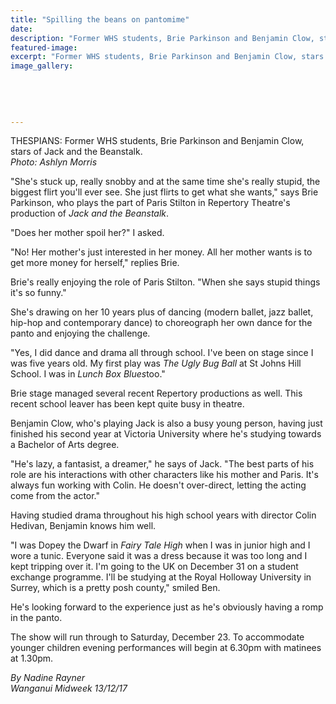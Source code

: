 ```yaml
---
title: "Spilling the beans on pantomime"
date: 
description: "Former WHS students, Brie Parkinson and Benjamin Clow, stars of Jack and the Beanstalk..."
featured-image: 
excerpt: "Former WHS students, Brie Parkinson and Benjamin Clow, stars of Jack and the Beanstalk."
image_gallery:
    
    
    
    
    
---
```


<p><span>THESPIANS: Former WHS students, Brie Parkinson and Benjamin Clow, stars of Jack and the Beanstalk. <br /><em>Photo: Ashlyn Morris</em></span></p>
<p class="element element-paragraph">"She's stuck up, really snobby and at the same time she's really stupid, the biggest flirt you'll ever see. She just flirts to get what she wants," says Brie Parkinson, who plays the part of Paris Stilton in Repertory Theatre's production of&nbsp;<em>Jack and the Beanstalk</em>.</p>
<p class="element element-paragraph">"Does her mother spoil her?" I asked.</p>
<p class="element element-paragraph">"No! Her mother's just interested in her money. All her mother wants is to get more money for herself," replies Brie.</p>
<p class="element element-paragraph">Brie's really enjoying the role of Paris Stilton. "When she says stupid things it's so funny."</p>
<p class="element element-paragraph">She's drawing on her 10 years plus of dancing (modern ballet, jazz ballet, hip-hop and contemporary dance) to choreograph her own dance for the panto and enjoying the challenge.</p>
<p class="element element-paragraph">"Yes, I did dance and drama all through school. I've been on stage since I was five years old. My first play was&nbsp;<em>The Ugly Bug Ball</em>&nbsp;at St Johns Hill School. I was in&nbsp;<em>Lunch Box Blues</em>too."</p>
<p class="element element-paragraph">Brie stage managed several recent Repertory productions as well. This recent school leaver has been kept quite busy in theatre.</p>
<p class="element element-paragraph">Benjamin Clow, who's playing Jack is also a busy young person, having just finished his second year at Victoria University where he's studying towards a Bachelor of Arts degree.</p>
<p class="element element-paragraph">"He's lazy, a fantasist, a dreamer," he says of Jack. "The best parts of his role are his interactions with other characters like his mother and Paris. It's always fun working with Colin. He doesn't over-direct, letting the acting come from the actor."</p>
<p class="element element-paragraph">Having studied drama throughout his high school years with director Colin Hedivan, Benjamin knows him well.</p>
<p class="element element-paragraph">"I was Dopey the Dwarf in&nbsp;<em>Fairy Tale High</em>&nbsp;when I was in junior high and I wore a tunic. Everyone said it was a dress because it was too long and I kept tripping over it. I'm going to the UK on December 31 on a student exchange programme. I'll be studying at the Royal Holloway University in Surrey, which is a pretty posh county," smiled Ben.</p>
<p class="element element-paragraph">He's looking forward to the experience just as he's obviously having a romp in the panto.</p>
<p class="element element-paragraph">The show will run through to Saturday, December 23. To accommodate younger children evening performances will begin at 6.30pm with matinees at 1.30pm.</p>
<p><span><em>By Nadine Rayner<br />Wanganui Midweek 13/12/17</em></span></p>

